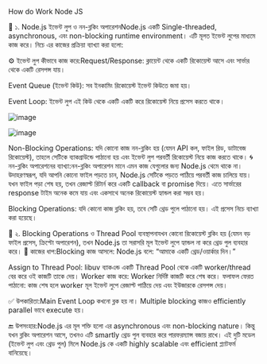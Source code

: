 How do Work Node JS

📌 ১. Node.js ইভেন্ট লুপ ও নন-ব্লকিং অপারেশনNode.js একটি Single-threaded, asynchronous, এবং non-blocking runtime environment। এটি মূলত ইভেন্ট লুপের মাধ্যমে কাজ করে। নিচে এর কাজের প্রক্রিয়া ব্যাখ্যা করা হলো:


⚙️ ইভেন্ট লুপ কীভাবে কাজ করে:Request/Response:
ক্লায়েন্ট থেকে একটি রিকোয়েস্ট আসে এবং সার্ভার থেকে একটি রেসপন্স যায়।

Event Queue (ইভেন্ট কিউ):
সব ইনকামিং রিকোয়েস্ট ইভেন্ট কিউতে জমা হয়।

Event Loop:
ইভেন্ট লুপ এই কিউ থেকে একটি একটি করে রিকোয়েস্ট নিয়ে প্রসেস করতে থাকে।

![image](https://github.com/user-attachments/assets/50bb397a-d9da-4d9c-ac51-18f7a8c82ab8)


![image](https://github.com/user-attachments/assets/3c853be9-bfe9-455e-9d1a-45a820c594bd)

Non-Blocking Operations:
যদি কোনো কাজ নন-ব্লকিং হয় (যেমন API কল, ফাইল রিড, ডাটাবেজ রিকোয়েস্ট), তাহলে সেটিকে ব্যাকগ্রাউন্ডে পাঠানো হয় এবং ইভেন্ট লুপ পরবর্তী রিকোয়েস্ট নিয়ে কাজ করতে থাকে।
🌀 নন-ব্লকিং অপারেশনের ব্যাখ্যা:নন-ব্লকিং অপারেশন মানে এমন কাজ যেগুলোর জন্য Node.js থেমে থাকে না।
উদাহরণস্বরূপ, যদি আপনি কোনো ফাইল পড়তে চান, Node.js সেটিকে পড়তে পাঠিয়ে পরবর্তী কাজ চালিয়ে যায়।
যখন ফাইল পড়া শেষ হয়, তখন রেজাল্ট রিটার্ন করে একটি callback বা promise দিয়ে।
এতে সার্ভারের response টাইম অনেক কমে যায় এবং একসাথে অনেক রিকোয়েস্ট হ্যান্ডল করা সম্ভব হয়।

Blocking Operations:
যদি কোনো কাজ ব্লকিং হয়, তবে সেটি থ্রেড পুলে পাঠানো হয়। এই প্রসেস নিচে ব্যাখ্যা করা হয়েছে।

📌 ২. Blocking Operations ও Thread Pool ব্যবস্থাপনাযখন কোনো রিকোয়েস্ট ব্লকিং হয় (যেমন বড় ফাইল প্রসেস, ক্রিপ্টো অপারেশন), তখন Node.js তা সরাসরি মূল ইভেন্ট লুপে হ্যান্ডল না করে থ্রেড পুল ব্যবহার করে।
🔁 কাজের ধাপ:Blocking কাজ আসলে:
Node.js বলে: “আমাকে একটি থ্রেড/ওয়ার্কার দিন।”

Assign to Thread Pool:
libuv ব্যাকএন্ড একটি Thread Pool থেকে একটি worker/thread বের করে ওই কাজটি তাকে দেয়।
Worker কাজ করে:
Worker নির্দিষ্ট কাজটি করে শেষ করে।
ফলাফল ফেরত পাঠানো:
কাজ শেষ হলে worker মূল ইভেন্ট লুপে রেজাল্ট পাঠিয়ে দেয় এবং ইউজারকে রেসপন্স দেয়।


✅ উপকারিতা:Main Event Loop কখনো ব্লক হয় না।
Multiple blocking কাজও efficiently parallel ভাবে execute হয়।


🔚 উপসংহার:Node.js এর মূল শক্তি হলো এর asynchronous এবং non-blocking nature। কিন্তু যখন ব্লকিং অপারেশন আসে, তখনও এটি smartly থ্রেড পুল ব্যবহার করে পারফরম্যান্স বজায় রাখে। এই দুটি মডেল (ইভেন্ট লুপ এবং থ্রেড পুল) মিলে Node.js কে একটি highly scalable এবং efficient প্ল্যাটফর্ম বানিয়েছে।



